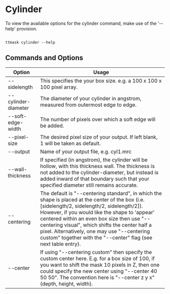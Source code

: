 # Cylinder

To view the available options for the cylinder command, make use of the '--help' provision. 

```shell

ttmask cylinder --help

```

## Commands and Options

Option | Usage                                                                                                                                                                                                                                          |
------------ |------------------------------------------------------------------------------------------------------------------------------------------------------------------------------------------------------------------------------------------------| 
--sidelength | This specifies the your box size. e.g. a 100 x 100 x 100 pixel array.                                                                                                                                                                          | 
--cylinder-diameter  | The diameter of your cylinder in angstrom, measured from outermost edge to edge.                                                                                                                                                               |
--soft-edge-width | The number of pixels over which a soft edge will be added.                                                                                                                                                                                     |
--pixel-size  | The desired pixel size of your output. If left blank, 1 will be taken as default.                                                                                                                                                              |
--output | Name of your output file, e.g. cyl1.mrc                                                                                                                                                                                                        |
--wall-thickness  | If specified (in angstrom), the cylinder will be hollow, with this thickness wall. The thickness is not added to the cylinder-diameter, but instead is added inward of that boundary such that your specified diameter still remains accurate. |
--centering | The default is "--centering standard", in which the shape is placed at the center of the box (i.e. [sidelength/2, sidelength/2, sidelength/2]). However, if you would like the shape to 'appear' centered within an even box size then use "--centering visual", which shifts the center half a pixel. Alternatively, one may use "--centering custom" together with the "--center" flag (see next table entry). 
--center | If using "--centering custom" then specify the custom center here. E.g. for a box size of 100, if you want to shift the mask 10 pixels in Z, then one could specify the new center using "--center 40 50 50". The convention here is "--center z y x" (depth, height, width).                                                                                                                                    




    